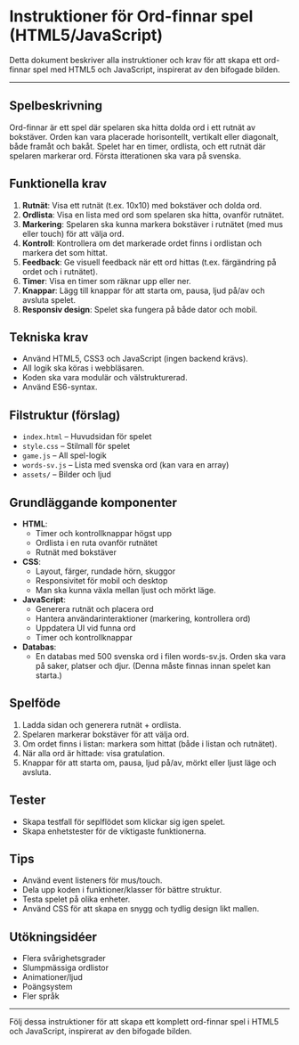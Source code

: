 # Instruktioner för Ord-finnar spel (HTML5/JavaScript)

Detta dokument beskriver alla instruktioner och krav för att skapa ett ord-finnar spel med HTML5 och JavaScript, inspirerat av den bifogade bilden.

---

## Spelbeskrivning
Ord-finnar är ett spel där spelaren ska hitta dolda ord i ett rutnät av bokstäver. Orden kan vara placerade horisontellt, vertikalt eller diagonalt, både framåt och bakåt. Spelet har en timer, ordlista, och ett rutnät där spelaren markerar ord. Första itterationen ska vara på svenska.

## Funktionella krav
1. **Rutnät**: Visa ett rutnät (t.ex. 10x10) med bokstäver och dolda ord.
2. **Ordlista**: Visa en lista med ord som spelaren ska hitta, ovanför rutnätet.
3. **Markering**: Spelaren ska kunna markera bokstäver i rutnätet (med mus eller touch) för att välja ord.
4. **Kontroll**: Kontrollera om det markerade ordet finns i ordlistan och markera det som hittat.
5. **Feedback**: Ge visuell feedback när ett ord hittas (t.ex. färgändring på ordet och i rutnätet).
6. **Timer**: Visa en timer som räknar upp eller ner.
7. **Knappar**: Lägg till knappar för att starta om, pausa, ljud på/av och avsluta spelet.
8. **Responsiv design**: Spelet ska fungera på både dator och mobil.

## Tekniska krav
- Använd HTML5, CSS3 och JavaScript (ingen backend krävs).
- All logik ska köras i webbläsaren.
- Koden ska vara modulär och välstrukturerad.
- Använd ES6-syntax.

## Filstruktur (förslag)
- `index.html` – Huvudsidan för spelet
- `style.css` – Stilmall för spelet
- `game.js` – All spel-logik
- `words-sv.js` – Lista med svenska ord (kan vara en array)
- `assets/` – Bilder och ljud

## Grundläggande komponenter
- **HTML**:
  - Timer och kontrollknappar högst upp
  - Ordlista i en ruta ovanför rutnätet
  - Rutnät med bokstäver
- **CSS**:
  - Layout, färger, rundade hörn, skuggor
  - Responsivitet för mobil och desktop
  - Man ska kunna växla mellan ljust och mörkt läge.
- **JavaScript**:
  - Generera rutnät och placera ord
  - Hantera användarinteraktioner (markering, kontrollera ord)
  - Uppdatera UI vid funna ord
  - Timer och kontrollknappar
- **Databas**:
  - En databas med 500 svenska ord i filen words-sv.js. Orden ska vara på saker, platser och djur. (Denna måste finnas innan spelet kan starta.)

## Spelföde
1. Ladda sidan och generera rutnät + ordlista.
2. Spelaren markerar bokstäver för att välja ord.
3. Om ordet finns i listan: markera som hittat (både i listan och rutnätet).
4. När alla ord är hittade: visa gratulation.
5. Knappar för att starta om, pausa, ljud på/av, mörkt eller ljust läge och avsluta.

## Tester
- Skapa testfall för seplflödet som klickar sig igen spelet.
- Skapa enhetstester för de viktigaste funktionerna.

## Tips
- Använd event listeners för mus/touch.
- Dela upp koden i funktioner/klasser för bättre struktur.
- Testa spelet på olika enheter.
- Använd CSS för att skapa en snygg och tydlig design likt mallen.

## Utökningsidéer
- Flera svårighetsgrader
- Slumpmässiga ordlistor
- Animationer/ljud
- Poängsystem
- Fler språk

---

Följ dessa instruktioner för att skapa ett komplett ord-finnar spel i HTML5 och JavaScript, inspirerat av den bifogade bilden.
